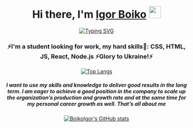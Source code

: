 <h1 align="center">Hi there, I'm <a href="https://www.linkedin.com/in/igor-boiko/?locale=en_US" target="_blank">Igor Boiko</a> 
<img src="https://github.com/blackcater/blackcater/raw/main/images/Hi.gif" height="32"/></h1>
<div align="center"><a href="https://git.io/typing-svg"><img src="https://readme-typing-svg.herokuapp.com?font=Fira+Code&pause=1000&color=23E6F7&center=true&vCenter=true&width=435&lines=I%60m++your+future+full+stack+developer" alt="Typing SVG" /></a>
<h3>⚡I'm a student looking for work, my hard skills🌱: CSS, HTML, JS, React, Node.js ⚡Glory to Ukraine!⚡</h3>

  [![Top Langs](https://github-readme-stats.vercel.app/api/top-langs/?username=BoikoIgor&layout=compact&theme=transparent&bg_color=00000000)](https://github.com/BoikoIgor/github-readme-stats)

<h5 align="center">I want to use my skills and knowledge to deliver good results in the long term. I am eager to achieve a good position in the company to scale up the organization’s production and growth rate and at the same time for my personal career growth as well. That’s all about me</h5>

[![BoikoIgor's GitHub stats](https://github-readme-stats.vercel.app/api?username=BoikoIgor&show_icons=true&theme=transparent&bg_color=00000000)](https://github.com/BoikoIgor/github-readme-stats)

<!--
**BoikoIgor/BoikoIgor** is a ✨ _special_ ✨ repository because its `README.md` (this file) appears on your GitHub profile.

Here are some ideas to get you started:

- 🔭 I’m currently working on ...
- 🌱 I’m currently learning ...
- 👯 I’m looking to collaborate on ...
- 🤔 I’m looking for help with ...
- 💬 Ask me about ...
- 📫 How to reach me: ...
- 😄 Pronouns: ...
- ⚡ Fun fact: ...
-->
